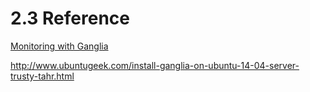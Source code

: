 # 2.3 Reference

[Monitoring with Ganglia](http://shop.oreilly.com/product/0636920025573.do)

<http://www.ubuntugeek.com/install-ganglia-on-ubuntu-14-04-server-trusty-tahr.html>



